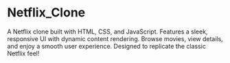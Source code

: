 # Netflix_Clone
A Netflix clone built with HTML, CSS, and JavaScript. Features a sleek, responsive UI with dynamic content rendering. Browse movies, view details, and enjoy a smooth user experience. Designed to replicate the classic Netflix feel!
